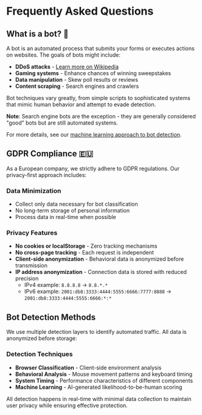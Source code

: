 # Frequently Asked Questions

## What is a bot? 🤖

A bot is an automated process that submits your forms or executes actions on websites. The goals of bots might include:

- **DDoS attacks** - [Learn more on Wikipedia](https://en.wikipedia.org/wiki/Denial-of-service_attack)
- **Gaming systems** - Enhance chances of winning sweepstakes
- **Data manipulation** - Skew poll results or reviews
- **Content scraping** - Search engines and crawlers

Bot techniques vary greatly, from simple scripts to sophisticated systems that mimic human behavior and attempt to evade detection.

**Note**: Search engine bots are the exception - they are generally considered "good" bots but are still automated systems.

For more details, see our [machine learning approach to bot detection](https://www.captcha.eu/technology).

## GDPR Compliance 🇪🇺

As a European company, we strictly adhere to GDPR regulations. Our privacy-first approach includes:

### Data Minimization
- Collect only data necessary for bot classification
- No long-term storage of personal information
- Process data in real-time when possible

### Privacy Features
- **No cookies or localStorage** - Zero tracking mechanisms
- **No cross-page tracking** - Each request is independent  
- **Client-side anonymization** - Behavioral data is anonymized before transmission
- **IP address anonymization** - Connection data is stored with reduced precision
  - IPv4 example: `8.8.8.8` → `8.8.*.*`
  - IPv6 example: `2001:db8:3333:4444:5555:6666:7777:8888` → `2001:db8:3333:4444:5555:6666:*:*`

## Bot Detection Methods

We use multiple detection layers to identify automated traffic. All data is anonymized before storage:

### Detection Techniques
- **Browser Classification** - Client-side environment analysis
- **Behavioral Analysis** - Mouse movement patterns and keyboard timing
- **System Timing** - Performance characteristics of different components  
- **Machine Learning** - AI-generated likelihood-to-be-human scoring

All detection happens in real-time with minimal data collection to maintain user privacy while ensuring effective protection.